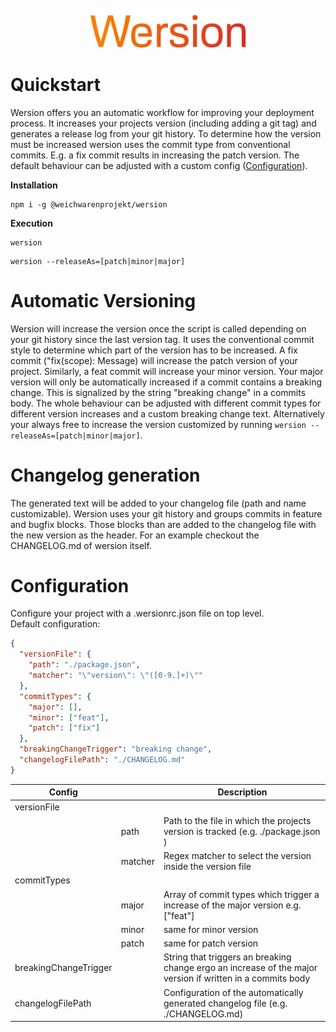 <div align="center">
    <br>
    <img src="logo.png" width="250" alt=""/>
</div>


# Quickstart

Wersion offers you an automatic workflow for improving your deployment process. It increases your projects version (including adding a git tag) and generates a release log from your git history. 
To determine how the version must be increased wersion uses the commit type from conventional commits. E.g. a fix commit results in increasing the patch version. The default behaviour can be adjusted with a custom config ([Configuration](#configuration)).

**Installation**

``` 
npm i -g @weichwarenprojekt/wersion 
```

**Execution**

``` 
wersion 
```
``` 
wersion --releaseAs=[patch|minor|major]
```


# Automatic Versioning
Wersion will increase the version once the script is called depending on your git history since the last version tag. 
It uses the conventional commit style to determine which part of the version has to be increased. A fix commit ("fix(scope): Message) will increase the patch version of your project. Similarly, a feat commit will increase your minor version. Your major version will only be automatically increased if a commit contains a breaking change. This is signalized by the string "breaking change" in a commits body. 
The whole behaviour can be adjusted with different commit types for different version increases and a custom breaking change text. 
Alternatively your always free to increase the version customized by running ``` wersion --releaseAs=[patch|minor|major] ```.


# Changelog generation

The generated text will be added to your changelog file (path and name customizable). Wersion uses your git history and groups commits in feature and bugfix blocks. Those blocks than are added to the changelog file with the new version as the header.
For an example checkout the CHANGELOG.md of wersion itself.


# Configuration
Configure your project with a .wersionrc.json file on top level. \
Default configuration:
```json
{
  "versionFile": {
    "path": "./package.json",
    "matcher": "\"version\": \"([0-9.]+)\""
  },
  "commitTypes": {
    "major": [],
    "minor": ["feat"],
    "patch": ["fix"]
  },
  "breakingChangeTrigger": "breaking change",
  "changelogFilePath": "./CHANGELOG.md"
}
```


| Config                |         | Description                                                                                                |
|-----------------------|---------|------------------------------------------------------------------------------------------------------------|
| versionFile           |         |                                                                                                            |
|                       | path    | Path to the file in which the projects version is tracked (e.g. ./package.json )                           |
|                       | matcher | Regex matcher to select the version inside the version file                                                |
| commitTypes           |         |                                                                                                            |
|                       | major   | Array of commit types which trigger a increase of the major version e.g. ["feat"]                          |
|                       | minor   | same for minor version                                                                                     |
|                       | patch   | same for patch version                                                                                     |
| breakingChangeTrigger |         | String that triggers an breaking change ergo an increase of the major version if written in a commits body |
| changelogFilePath     |         | Configuration of the automatically generated changelog file (e.g. ./CHANGELOG.md)                          |
